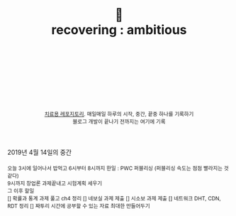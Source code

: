 <div align="center">
  <h1>
    <br/>
    <br/>
    🤞
    <br />
    recovering : ambitious
    <br />
    <br />
    <br />
    <br />
  </h1>
  <sup>
    <br />
    <br />
    <br />
    <a href="https://github.com/purelledhand/cure">치료용 레포지토리</a>. 매일매일 하루의 시작, 중간, 끝중 하나를 기록하기
    <br />
    블로그 개발이 끝나기 전까지는 여기에 기록
  </sup>
  <br />
  <br />
  <br />
  <br />
</div>
<div>
  2019년 4월 14일의 중간
  <br />
  <br />
  <sup>
    오늘 3시에 일어나서 밥먹고 6시부터 8시까지 한일 : PWC 퍼블리싱 (퍼블리싱 속도는 점점 빨라지는 것 같다) <br/>
    9시까지 창업론 과제끝내고 시험계획 세우기<br/>
    그 이후 할일<br/>
    [] 확률과 통계 과제 풀고 ch4 정리
    [] 네보실 과제 제출
    [] 시소보 과제 제출
    [] 네트워크 DHT, CDN, RDT 정리
    [] 짜투리 시간에 공부할 수 있는 자료 최대한 만들어두기
  </sup>
</div>
